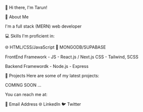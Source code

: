 👋 Hi there, I'm Tarun!

🌟 About Me

I'm a full stack (MERN) web developer

💻 Skills
I'm proficient in:

🌐 HTML/CSS/JavaScript
💾 MONGODB/SUPABASE

FrontEnd Framework - 
JS - React.js / Next.js
CSS - Tailwind, SCSS

Backend Framewordk - 
Node.js - Express

🚀 Projects
Here are some of my latest projects:

COMING SOON ...

You can reach me at:

📧 Email Address
🌐 LinkedIn
🐦 Twitter
